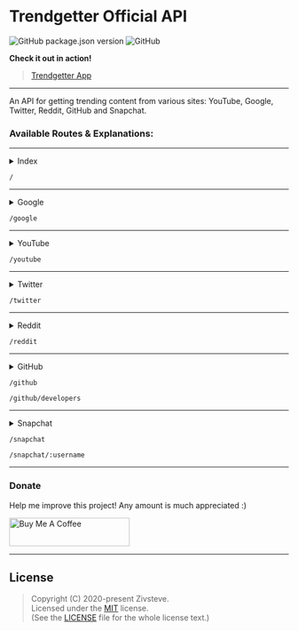 # Trendgetter Official API

![GitHub package.json version](https://img.shields.io/github/package-json/v/Zivsteve/trendgetter-api?style=flat-square)
![GitHub](https://img.shields.io/github/license/Zivsteve/trendgetter-api?style=flat-square)

**Check it out in action!**

> [Trendgetter App](https://github.com/Zivsteve/trendgetter)

---

An API for getting trending content from various sites: YouTube, Google, Twitter, Reddit, GitHub and Snapchat.

### Available Routes & Explanations:

---

<details>
  <summary>Index</summary>

> The index page displaying help for the API.

</details>

`/`

---

<details>
  <summary>Google</summary>
  
**Google Trends API**

> Google allows users to view trends via Google Trends. On the daily page, there is an official RSS feed button. The feed can be easily parsed but if we inspect the page's source code, we find the following link which provides the data in JSON:
> https://trends.google.com/trends/trendingsearches/daily

</details>

`/google`

---

<details>
  <summary>YouTube</summary>

**YouTube Videos API**

> YouTube has an official API for retrieving videos from the trending page:
> https://developers.google.com/youtube/v3/docs/videos/list

</details>

`/youtube`

---

<details>
  <summary>Twitter</summary>

**Twitter API**

> Twitter has an official API for retrieving trending hashtags:
> https://developer.twitter.com/en/docs/trends/trends-for-location/api-reference/get-trends-place

</details>

`/twitter`

---

<details>
  <summary>Reddit</summary>

**Reddit API**

> Reddit has an amazing API. You can add .json to almost any page to get it's posts.
> For example, the top posts of r/popular:
> https://www.reddit.com/r/popular/top.json

</details>

`/reddit`

---

<details>
  <summary>GitHub</summary>

> GitHub doesn't have an API, but it has a trending page which we can parse:
> https://github.com/trending

> We can also get trending developers:
> https://github.com/trending/developers

</details>

`/github`

`/github/developers`

---

<details>
  <summary>Snapchat</summary>

> Snapchat doesn't have an API or a dedicated trending page, but they have a stories page where they showcase popular & celebrity stories:
> https://story.snapchat.com/

> In addition, we can get the data of any story by inserting it in the following URL:
> https://storysharing.snapchat.com/v1/fetch/ **username**

</details>

`/snapchat`

`/snapchat/:username`

---

### Donate

Help me improve this project! Any amount is much appreciated :)

<a href="https://www.buymeacoffee.com/YkncqEs" target="_blank">
  <img src="https://cdn.buymeacoffee.com/buttons/default-blue.png" alt="Buy Me A Coffee" width="217" height="51">
</a>

---

## License

> Copyright (C) 2020-present Zivsteve.  
> Licensed under the [MIT](https://opensource.org/licenses/MIT) license.  
> (See the [LICENSE](https://github.com/Zivsteve/trendgetter-api/blob/master/LICENSE) file for the whole license text.)
